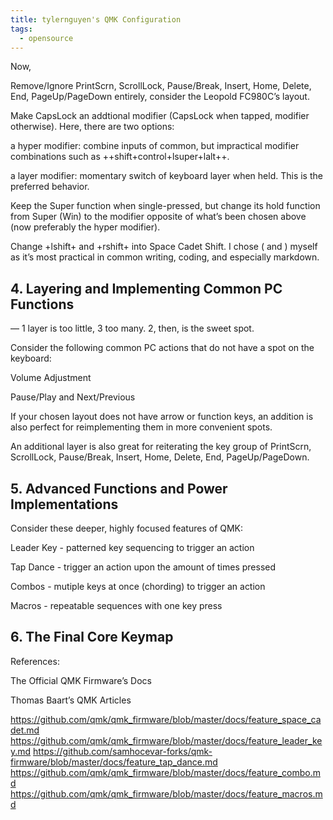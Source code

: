 ```yaml
---
title: tylernguyen's QMK Configuration
tags:
  - opensource
---
```


Now,

Remove/Ignore PrintScrn, ScrollLock, Pause/Break, Insert, Home, Delete, End, PageUp/PageDown entirely, consider the Leopold FC980C’s layout.

Make CapsLock an addtional modifier (CapsLock when tapped, modifier otherwise). Here, there are two options:

a hyper modifier: combine inputs of common, but impractical modifier combinations such as ++shift+control+lsuper+lalt++.

a layer modifier: momentary switch of keyboard layer when held. This is the preferred behavior.

Keep the Super function when single-pressed, but change its hold function from Super (Win) to the modifier opposite of what’s been chosen above (now preferably the hyper modifier).

Change +lshift+ and +rshift+ into Space Cadet Shift. I chose ( and ) myself as it’s most practical in common writing, coding, and especially markdown.

## 4. Layering and Implementing Common PC Functions

— 1 layer is too little, 3 too many. 2, then, is the sweet spot.

Consider the following common PC actions that do not have a spot on the keyboard:

Volume Adjustment

Pause/Play and Next/Previous

If your chosen layout does not have arrow or function keys, an addition is also perfect for reimplementing them in more convenient spots.

An additional layer is also great for reiterating the key group of PrintScrn, ScrollLock, Pause/Break, Insert, Home, Delete, End, PageUp/PageDown.

## 5. Advanced Functions and Power Implementations

Consider these deeper, highly focused features of QMK:

Leader Key - patterned key sequencing to trigger an action

Tap Dance - trigger an action upon the amount of times pressed

Combos - mutiple keys at once (chording) to trigger an action

Macros - repeatable sequences with one key press

## 6. The Final Core Keymap

References:

The Official QMK Firmware’s Docs

Thomas Baart’s QMK Articles


https://github.com/qmk/qmk_firmware/blob/master/docs/feature_space_cadet.md
https://github.com/qmk/qmk_firmware/blob/master/docs/feature_leader_key.md
https://github.com/samhocevar-forks/qmk-firmware/blob/master/docs/feature_tap_dance.md
https://github.com/qmk/qmk_firmware/blob/master/docs/feature_combo.md
https://github.com/qmk/qmk_firmware/blob/master/docs/feature_macros.md